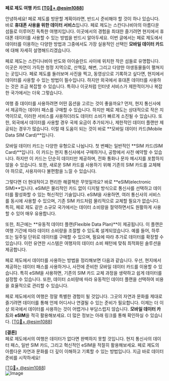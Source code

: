 **페로 제도 여행 카드 [[TG💪+ @esim1088](https://t.me/s/esim1088)]**

안녕하세요! 페로 제도를 방문할 계획이라면, 반드시 준비해야 할 것이 하나 있습니다. 바로 **휴대폰 사용을 위한 데이터 서비스**입니다. 페로 제도는 스칸디나비아의 아름다운 섬들로 이루어진 독특한 여행지입니다. 이곳에서의 경험을 최대한 즐기려면 현지에서 휴대폰 데이터를 사용할 수 있는 방법을 반드시 알아두세요. 이번 글에서는 페로 제도에서 데이터를 이용하는 다양한 방법과 그중에서도 가장 실용적인 선택인 **모바일 데이터 카드**에 대해 자세히 설명해드리겠습니다.

페로 제도는 스칸디나비아 반도와 아이슬란드 사이에 위치한 작은 섬들로 유명합니다. 이곳은 자연이 가득한 청정 지역으로, 산책길, 해변, 그리고 다양한 야생동물들이 펼쳐지는 곳입니다. 페로 제도를 둘러보며 사진을 찍고, 동영상으로 기록하고 싶다면, 현지에서 데이터를 사용할 수 있는 방법이 필수입니다. 하지만 외국에서 휴대폰 데이터를 사용하는 것은 조금 복잡할 수 있습니다. 특히나 이곳처럼 인터넷 서비스가 제한적이거나 복잡한 국가에서는 더욱 그렇습니다.

여행 중 데이터를 사용하려면 어떤 옵션을 고르는 것이 좋을까요? 먼저, 현지 통신사에서 제공하는 데이터 패스를 구매할 수 있습니다. 하지만 페로 제도는 상대적으로 작은 지역이므로, 이러한 서비스를 사용하더라도 데이터 소비가 빠르게 소진될 수 있습니다. 또한, 외국에서 데이터를 사용할 경우 국제 요금이 추가되거나, 제한적인 데이터 플랜만 제공되는 경우가 많습니다. 이럴 때 도움이 되는 것이 바로 **모바일 데이터 카드(Mobile Data SIM Card)**입니다.

모바일 데이터 카드는 다양한 유형으로 나뉩니다. 첫 번째는 일반적인 **SIM 카드(SIM Card)**입니다. 이 카드는 현지 통신사에서 구매하거나, 공항에서 사전 예약할 수 있습니다. 하지만 이 카드는 단순히 데이터만 제공하며, 전화 통화나 문자 메시지를 포함하지 않을 수 있습니다. 또한, 새로운 SIM 카드를 사용하기 위해 기존의 SIM 카드를 교체해야 하므로, 사용자마다 불편함을 느낄 수 있습니다.

그렇다면 더 현대적이고 편리한 해결책은 무엇일까요? 바로 **eSIM(electronic SIM)**입니다. eSIM은 물리적인 카드 없이 디지털 방식으로 통신사를 선택하고 데이터를 활성화할 수 있는 혁신적인 기술입니다. eSIM을 사용하면, 여러 통신사의 서비스를 동시에 사용할 수 있으며, 기존 SIM 카드처럼 물리적으로 교체할 필요가 없습니다. 특히, 페로 제도 같은 소규모 국가에서는 데이터 소비량을 절약하면서도 원활하게 사용할 수 있어 매우 유용합니다.

또한, 최근에는 **유동적 데이터 플랜(Flexible Data Plan)**이 제공됩니다. 이 플랜은 여행 기간에 따라 데이터 소비량을 조절할 수 있도록 설계되었습니다. 예를 들어, 하루 또는 일주일 단위로 데이터를 구매할 수 있으며, 필요에 따라 추가로 데이터를 확장할 수 있습니다. 이런 유연한 시스템은 여행자의 데이터 소비 패턴에 맞춰 최적화된 솔루션을 제공합니다.

페로 제도에서 데이터를 사용하는 방법을 정리해보면 다음과 같습니다. 우선, 현지에서 제공하는 데이터 패스를 사용하거나, 사전에 준비한 모바일 데이터 카드를 이용할 수 있습니다. 특히 eSIM을 사용하면, 기존의 SIM 카드 교체 과정을 생략하고 쉽게 데이터를 설정할 수 있습니다. 또한, 데이터 소비량에 따라 유동적인 데이터 플랜을 선택하여 비용을 효율적으로 관리할 수 있습니다.

페로 제도에서의 여행은 정말 특별한 경험이 될 것입니다. 그곳의 자연과 문화를 제대로 즐기려면 데이터를 통해 언제 어디서나 연결될 수 있는 준비가 필요합니다. 이제는 더 이상 외국에서 데이터를 사용하는 것이 어렵거나 부담스럽지 않습니다. **모바일 데이터 카드**와 **eSIM**을 적극 활용해보세요. 더 많은 정보는 아래 링크를 통해 확인하실 수 있습니다. [[TG💪+ @esim1088](https://t.me/s/esim1088)]

**[결론]**  
페로 제도에서의 여행은 데이터가 없다면 완벽하지 못할 것입니다. 현지 통신사의 데이터 패스, 일반 SIM 카드, 그리고 혁신적인 eSIM을 적절히 활용해보세요. 페로 제도의 아름다운 자연과 문화를 더 깊이 이해하고 기록할 수 있는 방법입니다. 지금 바로 데이터 준비를 시작하세요!

[[TG💪+ @esim1088](https://t.me/s/esim1088)]  
![Image](https://i.postimg.cc/Y0z9fWf4/image.png)